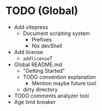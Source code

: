 # TODO (Global)

- Add vitepress
  - Document scripting system
    - Prefixes
    - Nix devShell
- Add license
  - `addlicense`?
- Global README.md
  - "Getting Started"
  - TODO convention explanation
    - Mention maybe future tool
  - dirty directory
- TODO comments analyzer tool
- Age limit breaker
